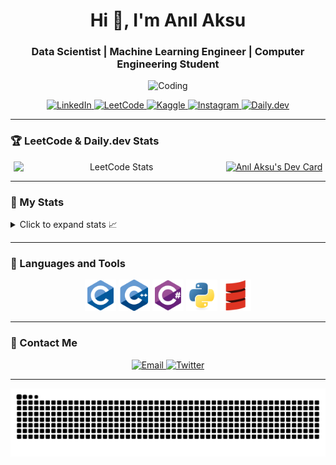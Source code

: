 <h1 align="center">Hi 👋, I'm Anıl Aksu</h1>
<h3 align="center">Data Scientist | Machine Learning Engineer | Computer Engineering Student</h3>

<p align="center">
  <img src="https://media.giphy.com/media/qgQUggAC3Pfv687qPC/giphy.gif" alt="Coding" width="100" height="100"/>
</p>

<p align="center">
  <a href="https://linkedin.com/in/anilaksu" target="_blank">
    <img src="https://img.shields.io/badge/LinkedIn-0077B5?style=for-the-badge&logo=linkedin&logoColor=white" alt="LinkedIn"/>
  </a>
  <a href="https://leetcode.com/anil1056/" target="_blank">
    <img src="https://img.shields.io/badge/LeetCode-FFA116?style=for-the-badge&logo=leetcode&logoColor=white" alt="LeetCode"/>
  </a>
  <a href="https://kaggle.com/anil1056" target="_blank">
    <img src="https://img.shields.io/badge/Kaggle-20BEFF?style=for-the-badge&logo=kaggle&logoColor=white" alt="Kaggle"/>
  </a>
  <a href="https://instagram.com/anilaks_16" target="_blank">
    <img src="https://img.shields.io/badge/Instagram-E4405F?style=for-the-badge&logo=instagram&logoColor=white" alt="Instagram"/>
  </a>
  <a href="https://app.daily.dev/anill056" target="_blank">
    <img src="https://img.shields.io/badge/Daily.dev-121212?style=for-the-badge&logo=daily.dev&logoColor=white" alt="Daily.dev"/>
  </a>
</p>

---

### 🏆 LeetCode & Daily.dev Stats

<div align="center" style="display: flex; flex-direction: row; justify-content: center; gap: 10px;">
  <img src="https://leetcard.jacoblin.cool/anill056?theme=dark&font=Poppins&ext=heatmap" alt="LeetCode Stats" width="330"/>
  <a href="https://app.daily.dev/anill056">
    <img src="https://api.daily.dev/devcards/v2/JRs6aYJSsW6C0ZOYxZIXT.png?type=wide&r=tj0" width="360" alt="Anıl Aksu's Dev Card"/>
  </a>
</div>

---

### 🌟 My Stats

<details>
  <summary>Click to expand stats 📈</summary>
  <p><img align="center" src="https://github-readme-stats.vercel.app/api?username=anill056&show_icons=true&theme=dark&border_radius=15" width="320" alt="My Stats" /></p>
  <p><img align="center" src="https://github-readme-stats.vercel.app/api/top-langs/?username=anill056&layout=compact&theme=dark&border_radius=15" width="320" alt="Top Languages" /></p>
  <p><img align="center" src="https://github-readme-streak-stats.herokuapp.com/?user=anill056&theme=dark&border_radius=15" width="320" alt="Streak Stats" /></p>
  <p align="center"><img src="https://komarev.com/ghpvc/?username=anill056&label=Profile%20Views&color=0e75b6&style=flat" width="120" alt="Profile Views" /></p>
</details>

---

### 🔧 Languages and Tools

<p align="center">
  <a href="https://www.cprogramming.com/" target="_blank"><img src="https://raw.githubusercontent.com/devicons/devicon/master/icons/c/c-original.svg" alt="C" width="50" height="50"/></a>
  <a href="https://www.w3schools.com/cpp/" target="_blank"><img src="https://raw.githubusercontent.com/devicons/devicon/master/icons/cplusplus/cplusplus-original.svg" alt="C++" width="50" height="50"/></a>
  <a href="https://www.w3schools.com/cs/" target="_blank"><img src="https://raw.githubusercontent.com/devicons/devicon/master/icons/csharp/csharp-original.svg" alt="C#" width="50" height="50"/></a>
  <a href="https://www.python.org" target="_blank"><img src="https://raw.githubusercontent.com/devicons/devicon/master/icons/python/python-original.svg" alt="Python" width="50" height="50"/></a>
  <a href="https://www.scala-lang.org" target="_blank"><img src="https://raw.githubusercontent.com/devicons/devicon/master/icons/scala/scala-original.svg" alt="Scala" width="50" height="50"/></a>
</p>

---

### 📩 Contact Me

<p align="center">
  <a href="mailto:anilaksu2005@gmail.com" target="_blank">
    <img src="https://img.shields.io/badge/Email-D14836?style=for-the-badge&logo=gmail&logoColor=white" alt="Email"/>
  </a>
  <a href="https://twitter.com/anilaks1611" target="_blank">
    <img src="https://img.shields.io/badge/Twitter-1DA1F2?style=for-the-badge&logo=twitter&logoColor=white" alt="Twitter"/>
  </a>
</p>

---

<picture>
  <source media="(prefers-color-scheme: dark)" srcset="https://raw.githubusercontent.com/anill056/anill056/output/github-contribution-grid-snake-dark.svg">
  <source media="(prefers-color-scheme: light)" srcset="https://raw.githubusercontent.com/anill056/anill056/output/github-contribution-grid-snake.svg">
  <img alt="github contribution grid snake animation" src="https://raw.githubusercontent.com/anill056/anill056/output/github-contribution-grid-snake.svg">
</picture>

